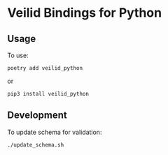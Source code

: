 # Veilid Bindings for Python

## Usage

To use:
```
poetry add veilid_python
```
or 
```
pip3 install veilid_python
```


## Development

To update schema for validation:
```
./update_schema.sh
```
